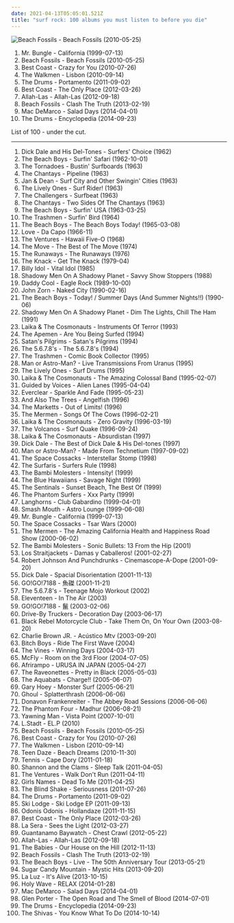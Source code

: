```yaml
---
date: 2021-04-13T05:05:01.521Z
title: "surf rock: 100 albums you must listen to before you die"
---
```

![Beach Fossils - Beach Fossils (2010-05-25)](http://coverartarchive.org/release/de97e6e3-ed07-4bf6-b82a-398582b0e7c5/2896608641-500.jpg "Beach Fossils - Beach Fossils (2010-05-25)")
<ol class="albums">
<li data-cover="https://img.discogs.com/2IA5yrIj8GHvH5q6RKsJmqdUnkc=/fit-in/400x400/filters:strip_icc():format(jpeg):mode_rgb():quality(90)/discogs-images/R-3592559-1336582958-8440.jpeg.jpg" data-tags="experimental, avant-garde, mike patton" role="button">Mr. Bungle - California (1999-07-13)</li>
<li data-cover="http://coverartarchive.org/release/de97e6e3-ed07-4bf6-b82a-398582b0e7c5/2896608641-500.jpg" data-tags="indie rock, surf rock" role="button">Beach Fossils - Beach Fossils (2010-05-25)</li>
<li data-cover="https://img.discogs.com/wBqojqfUqW7JPRm-k7Ay0V3sJhk=/fit-in/600x600/filters:strip_icc():format(jpeg):mode_rgb():quality(90)/discogs-images/R-2364771-1436727994-5630.jpeg.jpg" data-tags="lo-fi, garage rock" role="button">Best Coast - Crazy for You (2010-07-26)</li>
<li data-cover="https://img.discogs.com/Jo8CRxFlAMEOp8bUNyB3xl161bU=/fit-in/600x597/filters:strip_icc():format(jpeg):mode_rgb():quality(90)/discogs-images/R-2494214-1292538591.jpeg.jpg" data-tags="indie rock" role="button">The Walkmen - Lisbon (2010-09-14)</li>
<li data-cover="http://coverartarchive.org/release/b6b21d16-021f-48fe-a575-c46320cf3107/28325780282-500.jpg" data-tags="indie pop, new wave" role="button">The Drums - Portamento (2011-09-02)</li>
<li data-cover="http://coverartarchive.org/release/6de48734-e3b2-451f-8be1-2f65616b1e37/946776332-500.jpg" data-tags="indie, indie rock, lo-fi" role="button">Best Coast - The Only Place (2012-03-26)</li>
<li data-cover="http://coverartarchive.org/release/bad4c9ec-4bcb-42a2-bdbf-b47888550ecb/18832505655-500.jpg" data-tags="psychedelic, garage rock, garage, debut album" role="button">Allah-Las - Allah-Las (2012-09-18)</li>
<li data-cover="https://img.discogs.com/ho0WYhDrYbe9ztyquejGyWB9-0w=/fit-in/300x300/filters:strip_icc():format(jpeg):mode_rgb():quality(90)/discogs-images/R-4303534-1361208475-1865.jpeg.jpg" data-tags="indie rock" role="button">Beach Fossils - Clash The Truth (2013-02-19)</li>
<li data-cover="http://coverartarchive.org/release/7e535de9-a3b3-423e-8edf-c200e8713c77/7135267762-500.jpg" data-tags="indie rock, jangle pop, indie" role="button">Mac DeMarco - Salad Days (2014-04-01)</li>
<li data-cover="http://coverartarchive.org/release/1264e748-2a35-48d6-914c-bc877d3aab9c/8457356908-500.jpg" data-tags="indie pop, indie rock, surf rock, minor records, ingrooves music, bad albums, horrible albums, albuns i need" role="button">The Drums - Encyclopedia (2014-09-23)</li>
</ol>
List of 100 - under the cut.
<!-- more -->

_________________

<ol class="albums">
<li data-cover="http://coverartarchive.org/release/c336bc44-345a-4f11-865a-4a7e1ffdd9d5/23355012786-500.jpg" data-tags="instrumental rock, surf rock" role="button">
Dick Dale and His Del-Tones - Surfers' Choice (1962)
</li>
<li data-cover="https://img.discogs.com/naLLie-aCQ-3elkhmF2vgERHtdc=/fit-in/495x500/filters:strip_icc():format(jpeg):mode_rgb():quality(90)/discogs-images/R-6712956-1425149811-3644.jpeg.jpg" data-tags="surf rock, rock, 60s" role="button">
The Beach Boys - Surfin' Safari (1962-10-01)
</li>
<li data-cover="http://coverartarchive.org/release/0f055c6b-5a0c-40c5-891c-ff9e41d16acd/22422100646-500.jpg" data-tags="surf" role="button">
The Tornadoes - Bustin' Surfboards (1963)
</li>
<li data-cover="https://img.discogs.com/2-Aoh7K4FE2nUMFef7fcU5a6oIs=/fit-in/600x584/filters:strip_icc():format(jpeg):mode_rgb():quality(90)/discogs-images/R-6487567-1514485074-1970.jpeg.jpg" data-tags="surf rock" role="button">
The Chantays - Pipeline (1963)
</li>
<li data-cover="http://coverartarchive.org/release/7908dbc3-a8b3-4957-b7f3-e3564ad3307b/9699316428-500.jpg" data-tags="surf rock" role="button">
Jan & Dean - Surf City and Other Swingin' Cities (1963)
</li>
<li data-cover="http://coverartarchive.org/release/b2819cfe-e451-40aa-bea8-a1367c8b67f0/17182662252-500.jpg" data-tags="instrumental" role="button">
The Lively Ones - Surf Rider! (1963)
</li>
<li data-cover="https://img.discogs.com/ncef3LWSO_9_ta2BdKoDpvmoiKM=/fit-in/600x600/filters:strip_icc():format(jpeg):mode_rgb():quality(90)/discogs-images/R-2708366-1373684146-2675.jpeg.jpg" data-tags="surf rock" role="button">
The Challengers - Surfbeat (1963)
</li>
<li data-cover="http://coverartarchive.org/release/fbb80136-8973-4f2b-b3c5-eada009e9c06/24528744592-500.jpg" data-tags="surf, rock n roll, surf rock, guitar virtuoso, rock'n'roll, bl00d7 m4r7" role="button">
The Chantays - Two Sides Of The Chantays (1963)
</li>
<li data-cover="http://coverartarchive.org/release/5daacb44-12e5-42ea-9308-76fcb9a78312/7032503725-500.jpg" data-tags="surf rock" role="button">
The Beach Boys - Surfin' USA (1963-03-25)
</li>
<li data-cover="https://img.discogs.com/_DQavv8DT-REm9P13B67jLCuywE=/fit-in/590x579/filters:strip_icc():format(jpeg):mode_rgb():quality(90)/discogs-images/R-385990-1328699490.jpeg.jpg" data-tags="surf rock, garage rock, surfin bird" role="button">
The Trashmen - Surfin' Bird (1964)
</li>
<li data-cover="https://img.discogs.com/jQZZuX4LPHi-blABF71bRsXX7YI=/fit-in/600x575/filters:strip_icc():format(jpeg):mode_rgb():quality(90)/discogs-images/R-726715-1347294236-3472.jpeg.jpg" data-tags="pop, 60s, pop rock" role="button">
The Beach Boys - The Beach Boys Today! (1965-03-08)
</li>
<li data-cover="http://coverartarchive.org/release/58713cce-6dec-409a-b674-f30050f6fb82/5949082744-500.jpg" data-tags="psychedelic, 60s" role="button">
Love - Da Capo (1966-11)
</li>
<li data-cover="https://img.discogs.com/3nlui8RGMT03SNYnA-IgPa94BMQ=/fit-in/600x613/filters:strip_icc():format(jpeg):mode_rgb():quality(90)/discogs-images/R-6869769-1428774685-1743.jpeg.jpg" data-tags="instrumental, classic rock, surf" role="button">
The Ventures - Hawaii Five-O (1968)
</li>
<li data-cover="https://img.discogs.com/bSVdj0lUL1RUshKlPCBa7UAiUCo=/fit-in/600x600/filters:strip_icc():format(jpeg):mode_rgb():quality(90)/discogs-images/R-13987569-1565540994-4433.jpeg.jpg" data-tags="60s" role="button">
The Move - The Best of The Move (1974)
</li>
<li data-cover="http://coverartarchive.org/release/78f533b9-4722-4f11-ac0b-c16feed77425/5642386863-500.jpg" data-tags="hard rock, 70s, rock, female vocalists" role="button">
The Runaways - The Runaways (1976)
</li>
<li data-cover="http://coverartarchive.org/release/489e7f56-d73e-3772-9229-c45375da5e5b/7506671171-500.jpg" data-tags="classic rock" role="button">
The Knack - Get The Knack (1979-04)
</li>
<li data-cover="http://coverartarchive.org/release/08c1b5dc-8b44-4039-b86f-c0dc4975cc27/9230305954-500.jpg" data-tags="80s, rock, new wave" role="button">
Billy Idol - Vital Idol (1985)
</li>
<li data-cover="https://img.discogs.com/FcQ3tiJxGQJ1JPol-vbrcFeTj4s=/fit-in/600x600/filters:strip_icc():format(jpeg):mode_rgb():quality(90)/discogs-images/R-458109-1417713390-4253.jpeg.jpg" data-tags="surf rock" role="button">
Shadowy Men On A Shadowy Planet - Savvy Show Stoppers (1988)
</li>
<li data-cover="https://img.discogs.com/Dtocqgbx9asVZyYdv3cWmPjgdEk=/fit-in/600x600/filters:strip_icc():format(jpeg):mode_rgb():quality(90)/discogs-images/R-1665722-1394943231-1048.jpeg.jpg" data-tags="surf rock" role="button">
Daddy Cool - Eagle Rock (1989-10-00)
</li>
<li data-cover="http://coverartarchive.org/release/54d4e470-8954-3bf1-99ea-da5f34171031/2390343039-500.jpg" data-tags="jazz, avant-garde" role="button">
John Zorn - Naked City (1990-02-16)
</li>
<li data-cover="https://via.placeholder.com/450" data-tags="60s" role="button">
The Beach Boys - Today! / Summer Days (And Summer Nights!!) (1990-06)
</li>
<li data-cover="http://coverartarchive.org/release/1ded7a9d-88de-487b-b362-952331f2d080/25209188270-500.jpg" data-tags="surf rock" role="button">
Shadowy Men On A Shadowy Planet - Dim The Lights, Chill The Ham (1991)
</li>
<li data-cover="http://coverartarchive.org/release/9afe4826-f879-4864-8b08-ee3219fcd821/28890740281-500.jpg" data-tags="surf, surf rock, instumental" role="button">
Laika & The Cosmonauts - Instruments Of Terror (1993)
</li>
<li data-cover="http://coverartarchive.org/release/028cbe72-bf22-42d2-a3ea-a477c1f177f6/18834063376-500.jpg" data-tags="surf rock" role="button">
The Apemen - Are You Being Surfed (1994)
</li>
<li data-cover="https://img.discogs.com/LsRgcCmm1Gn_wVLZxyP6h-yZx3g=/fit-in/216x216/filters:strip_icc():format(jpeg):mode_rgb():quality(90)/discogs-images/R-2354697-1279091531.jpeg.jpg" data-tags="instrumental, surf rock" role="button">
Satan's Pilgrims - Satan's Pilgrims (1994)
</li>
<li data-cover="https://img.discogs.com/QTlSnmyBt5DarOZE1Es0Tn_JJZw=/fit-in/300x300/filters:strip_icc():format(jpeg):mode_rgb():quality(90)/discogs-images/R-2557639-1290345389.jpeg.jpg" data-tags="japanese" role="button">
The 5.6.7.8's - The 5.6.7.8's (1994)
</li>
<li data-cover="http://coverartarchive.org/release/b60147b4-f182-44cc-a359-58db5985d78a/28638241946-500.jpg" data-tags="surf" role="button">
The Trashmen - Comic Book Collector (1995)
</li>
<li data-cover="https://img.discogs.com/sIuKXb4v-yPsufIxB7An52OKjns=/fit-in/150x144/filters:strip_icc():format(jpeg):mode_rgb():quality(90)/discogs-images/R-1077680-1295568508.jpeg.jpg" data-tags="instrumental, surf, live, surf rock, surf punk, bl00d7 m4r7, tr4sh13" role="button">
Man or Astro-Man? - Live Transmissions From Uranus (1995)
</li>
<li data-cover="http://coverartarchive.org/release/6bc30b3d-5f40-40ba-81d0-100c4a8f0e88/24564428637-500.jpg" data-tags="surf" role="button">
The Lively Ones - Surf Drums (1995)
</li>
<li data-cover="http://coverartarchive.org/release/52ef4bda-ca71-39d6-82f8-305cbbb56b62/22943777801-500.jpg" data-tags="surf rock, instrumental surf" role="button">
Laika & The Cosmonauts - The Amazing Colossal Band (1995-02-07)
</li>
<li data-cover="https://img.discogs.com/R0egZsTiJ4jGp6EUVkewsm0XhiU=/fit-in/600x530/filters:strip_icc():format(jpeg):mode_rgb():quality(90)/discogs-images/R-493498-1424651929-5356.jpeg.jpg" data-tags="90s, indie rock, lo-fi" role="button">
Guided by Voices - Alien Lanes (1995-04-04)
</li>
<li data-cover="https://img.discogs.com/ET7Yy8_knfXR_aToSfd-_4mULc8=/fit-in/600x600/filters:strip_icc():format(jpeg):mode_rgb():quality(90)/discogs-images/R-1750670-1333630000.jpeg.jpg" data-tags="alternative rock, 90s, rock" role="button">
Everclear - Sparkle And Fade (1995-05-23)
</li>
<li data-cover="https://img.discogs.com/RcjewPXbgl6Dp7p7xmODjHS8RiQ=/fit-in/600x582/filters:strip_icc():format(jpeg):mode_rgb():quality(90)/discogs-images/R-11052324-1508954921-5731.jpeg.jpg" data-tags="80s, post-punk, gothic, darkwave, surf rock, gothic rock, music i tried but didnt like" role="button">
And Also The Trees - Angelfish (1996)
</li>
<li data-cover="http://coverartarchive.org/release/b4875569-4a90-4e84-92a4-fe588c2e7af4/10047599054-500.jpg" data-tags="instrumental rock, surf rock, jazz-pop" role="button">
The Marketts - Out of Limits! (1996)
</li>
<li data-cover="https://img.discogs.com/SxLq_Qr_-T_DaKXrsQo4WXNmyBQ=/fit-in/600x587/filters:strip_icc():format(jpeg):mode_rgb():quality(90)/discogs-images/R-2380185-1557434637-9565.jpeg.jpg" data-tags="rock, instrumental, surf, usa, american, surf rock, american rock" role="button">
The Mermen - Songs Of The Cows (1996-02-21)
</li>
<li data-cover="http://coverartarchive.org/release/9402093b-a9f9-4869-aaac-35f31ad7b717/28891888498-500.jpg" data-tags="surf rock, russian surf, plan, bl00d7 m4r7" role="button">
Laika & The Cosmonauts - Zero Gravity (1996-03-19)
</li>
<li data-cover="http://coverartarchive.org/release/588c155e-5905-49b7-934a-c0bdfaa5b6b9/15586507441-500.jpg" data-tags="surf, bl00d7 m4r7" role="button">
The Volcanos - Surf Quake (1996-09-24)
</li>
<li data-cover="http://coverartarchive.org/release/9d5af185-00b2-4c2a-8b6b-334bd098b910/28890692101-500.jpg" data-tags="surf, surf rock" role="button">
Laika & The Cosmonauts - Absurdistan (1997)
</li>
<li data-cover="https://img.discogs.com/CDmrFOv2u2wj_rw_DHJiP9ZsPWs=/fit-in/600x606/filters:strip_icc():format(jpeg):mode_rgb():quality(90)/discogs-images/R-14653847-1579014090-4769.jpeg.jpg" data-tags="surf" role="button">
Dick Dale - The Best of Dick Dale & His Del-tones (1997)
</li>
<li data-cover="http://coverartarchive.org/release/15526833-fec3-49eb-b587-3e2debd3ef67/5813876796-500.jpg" data-tags="surf" role="button">
Man or Astro-Man? - Made From Technetium (1997-09-02)
</li>
<li data-cover="http://coverartarchive.org/release/ccc286fc-17f7-4566-92f2-125f31c73b68/17182646128-500.jpg" data-tags="surf, surf rock, surf guitar" role="button">
The Space Cossacks - Interstellar Stomp (1998)
</li>
<li data-cover="https://img.discogs.com/Dbynx4lWCcOI8sdVFzhDgTNzGx0=/fit-in/600x585/filters:strip_icc():format(jpeg):mode_rgb():quality(90)/discogs-images/R-8503660-1583953406-6793.jpeg.jpg" data-tags="surf rock, surf" role="button">
The Surfaris - Surfers Rule (1998)
</li>
<li data-cover="https://img.discogs.com/nbMxD_PE2h5jvY9hQACz3h5MQjM=/fit-in/600x592/filters:strip_icc():format(jpeg):mode_rgb():quality(90)/discogs-images/R-1975629-1256148945.jpeg.jpg" data-tags="surf rock" role="button">
The Bambi Molesters - Intensity! (1999)
</li>
<li data-cover="https://img.discogs.com/PpVYmyULNgNwL2XlWHZS50iJj5c=/fit-in/600x600/filters:strip_icc():format(jpeg):mode_rgb():quality(90)/discogs-images/R-1447072-1454802507-9236.jpeg.jpg" data-tags="surf rock" role="button">
The Blue Hawaiians - Savage Night (1999)
</li>
<li data-cover="http://coverartarchive.org/release/31682ed7-7168-4cbf-ae10-6d57f332749d/17180551186-500.jpg" data-tags="surf" role="button">
The Sentinals - Sunset Beach, The Best Of (1999)
</li>
<li data-cover="http://coverartarchive.org/release/064809f0-733f-4ce3-9e44-9fea6f78b1ab/20724059841-500.jpg" data-tags="surf rock" role="button">
The Phantom Surfers - Xxx Party (1999)
</li>
<li data-cover="https://img.discogs.com/C5w1I4u_N8l28Vls6WHAT-uqrT0=/fit-in/600x600/filters:strip_icc():format(jpeg):mode_rgb():quality(90)/discogs-images/R-2359577-1279405331.jpeg.jpg" data-tags="instrumental, surf, surf rock, twangy guitar" role="button">
Langhorns - Club Gabardino (1999-04-01)
</li>
<li data-cover="https://img.discogs.com/U9znl1olQGmbi3dQjMPbJHMbrEM=/fit-in/600x591/filters:strip_icc():format(jpeg):mode_rgb():quality(90)/discogs-images/R-368203-1466108919-3862.jpeg.jpg" data-tags="rock, alternative" role="button">
Smash Mouth - Astro Lounge (1999-06-08)
</li>
<li data-cover="https://img.discogs.com/2IA5yrIj8GHvH5q6RKsJmqdUnkc=/fit-in/400x400/filters:strip_icc():format(jpeg):mode_rgb():quality(90)/discogs-images/R-3592559-1336582958-8440.jpeg.jpg" data-tags="experimental, avant-garde, mike patton" role="button">
Mr. Bungle - California (1999-07-13)
</li>
<li data-cover="https://img.discogs.com/gohkq97Phr5HdoBlbHLM9uVmmfI=/fit-in/500x496/filters:strip_icc():format(jpeg):mode_rgb():quality(90)/discogs-images/R-2313357-1422049570-8139.jpeg.jpg" data-tags="surf rock" role="button">
The Space Cossacks - Tsar Wars (2000)
</li>
<li data-cover="http://coverartarchive.org/release/22d3fdaf-dcaf-4b6c-a824-da6fd0d4edbe/19827808418-500.jpg" data-tags="instrumental, psychedelic, atmospheric, progressive, alt-country, surf rock, morricone ambient, big surf rock, big surf" role="button">
The Mermen - The Amazing California Health and Happiness Road Show (2000-06-02)
</li>
<li data-cover="http://coverartarchive.org/release/74c846aa-01da-46a8-a873-3abe02986a18/8795071097-500.jpg" data-tags="surf rock" role="button">
The Bambi Molesters - Sonic Bullets: 13 From the Hip (2001)
</li>
<li data-cover="http://coverartarchive.org/release/231dab45-51bb-4c6e-88fc-2a517ab40814/3651501815-500.jpg" data-tags="rock, garage rock, surf rock, surf music" role="button">
Los Straitjackets - Damas y Caballeros! (2001-02-27)
</li>
<li data-cover="https://img.discogs.com/grATovIQyXm-N1MQnGTN1EHHZEk=/fit-in/595x588/filters:strip_icc():format(jpeg):mode_rgb():quality(90)/discogs-images/R-1047506-1284799865.jpeg.jpg" data-tags="surf rock" role="button">
Robert Johnson And Punchdrunks - Cinemascope-A-Dope (2001-09-20)
</li>
<li data-cover="http://coverartarchive.org/release/e1d7d161-d216-3f04-9dd3-349bf6191148/23354822195-500.jpg" data-tags="surf, surf rock" role="button">
Dick Dale - Spacial Disorientation (2001-11-13)
</li>
<li data-cover="http://coverartarchive.org/release/dfd3d861-6a70-452d-b244-ad339c43e897/15563248264-500.jpg" data-tags="female vocalists, surf rock, j-rock, japanese punk, gyotaku, gogo7188" role="button">
GO!GO!7188 - 魚磔 (2001-11-21)
</li>
<li data-cover="http://coverartarchive.org/release/1032ded2-d9db-3f48-b25a-d2c065c2ee9e/24967222389-500.jpg" data-tags="japanese, rock, surf, garage rock" role="button">
The 5.6.7.8's - Teenage Mojo Workout (2002)
</li>
<li data-cover="https://img.discogs.com/x5Rqk1rhqvLCN-0sZ4BgmCzcroE=/fit-in/450x450/filters:strip_icc():format(jpeg):mode_rgb():quality(90)/discogs-images/R-1581523-1417104066-8336.jpeg.jpg" data-tags="surf rock, snowboarding, discoverockult, amped 2, eleventeen, gtjk" role="button">
Eleventeen - In The Air (2003)
</li>
<li data-cover="http://coverartarchive.org/release/0e015447-fcb7-4120-af78-93c214369507/15563346773-500.jpg" data-tags="japanese, punk rock, japan, surf rock, j-rock, goat, b1tchs, tategami" role="button">
GO!GO!7188 - 鬣 (2003-02-06)
</li>
<li data-cover="http://coverartarchive.org/release/15f53c91-d9c0-40b0-920f-cc62cdfb63eb/15448153144-500.jpg" data-tags="southern rock, alt-country" role="button">
Drive-By Truckers - Decoration Day (2003-06-17)
</li>
<li data-cover="https://img.discogs.com/BIFFlFcgE_WXsUFm1iEBDRLvtko=/fit-in/600x594/filters:strip_icc():format(jpeg):mode_rgb():quality(90)/discogs-images/R-2460634-1602939219-3786.jpeg.jpg" data-tags="rock, indie rock, igneoustempest" role="button">
Black Rebel Motorcycle Club - Take Them On, On Your Own (2003-08-20)
</li>
<li data-cover="http://coverartarchive.org/release/4a6287d6-4f13-453d-901a-7b8e86cb6146/9105868424-500.jpg" data-tags="acoustic" role="button">
Charlie Brown JR. - Acústico Mtv (2003-09-20)
</li>
<li data-cover="http://coverartarchive.org/release/0aa2bac5-ba5c-4c84-9d7d-4159e652578d/10786779468-500.jpg" data-tags="surf rock" role="button">
Bitch Boys - Ride The First Wave (2004)
</li>
<li data-cover="https://img.discogs.com/3mbOIjGGDq61ImqUIBUwduKad7g=/fit-in/600x603/filters:strip_icc():format(jpeg):mode_rgb():quality(90)/discogs-images/R-484054-1525693159-1114.jpeg.jpg" data-tags="alternative rock, rock" role="button">
The Vines - Winning Days (2004-03-17)
</li>
<li data-cover="https://via.placeholder.com/450" data-tags="pop, pop rock, male vocalists" role="button">
McFly - Room on the 3rd Floor (2004-07-05)
</li>
<li data-cover="https://img.discogs.com/ENFIo3wzbA8RHHUgJ9WdPxeSyqo=/fit-in/528x462/filters:strip_icc():format(jpeg):mode_rgb():quality(90)/discogs-images/R-505520-1443883595-3314.jpeg.jpg" data-tags="punk rock, garage rock, psychedelic rock, surf rock" role="button">
Afrirampo - URUSA IN JAPAN (2005-04-27)
</li>
<li data-cover="https://img.discogs.com/SOwiG1fbycNz_GIFEwPEN_HSeQ4=/fit-in/350x348/filters:strip_icc():format(jpeg):mode_rgb():quality(90)/discogs-images/R-459924-1116599390.jpg.jpg" data-tags="rock" role="button">
The Raveonettes - Pretty in Black (2005-05-03)
</li>
<li data-cover="http://coverartarchive.org/release/f05702c0-a8ef-473f-9ce8-e9dbb4ca10a0/4964947583-500.jpg" data-tags="ska" role="button">
The Aquabats - Charge!! (2005-06-07)
</li>
<li data-cover="http://coverartarchive.org/release/4f12aee3-7640-4a0c-b5d5-1ce5a6e5eec2/8554270321-500.jpg" data-tags="surf rock" role="button">
Gary Hoey - Monster Surf (2005-06-21)
</li>
<li data-cover="https://img.discogs.com/GO6EsnF9himkMbu4rSekVtmmJCo=/fit-in/600x450/filters:strip_icc():format(jpeg):mode_rgb():quality(90)/discogs-images/R-1372115-1345479871-2184.jpeg.jpg" data-tags="death metal, thrash metal" role="button">
Ghoul - Splatterthrash (2006-06-06)
</li>
<li data-cover="http://coverartarchive.org/release/4039ed1d-dcb9-4f5f-997f-850149eba561/2323701025-500.jpg" data-tags="rock, alternative, acoustic, live, surf rock, chill surf" role="button">
Donavon Frankenreiter - The Abbey Road Sessions (2006-06-06)
</li>
<li data-cover="https://img.discogs.com/5vS-ovT4MtsZtK0XsLSFYykA-aM=/fit-in/597x592/filters:strip_icc():format(jpeg):mode_rgb():quality(90)/discogs-images/R-817925-1161891332.jpeg.jpg" data-tags="surf, surf rock, rock, instrumental, instrumental rock, instrumental surf" role="button">
The Phantom Four - Madhur (2006-08-21)
</li>
<li data-cover="http://coverartarchive.org/release/400b626c-7d7c-4ea0-a7c0-fe391b9464a7/19799047371-500.jpg" data-tags="stoner rock, psychedelic rock, surf rock, 00s" role="button">
Yawning Man - Vista Point (2007-10-01)
</li>
<li data-cover="http://coverartarchive.org/release/4ca312d1-a150-4aca-968f-c2ba04de2123/17336663430-500.jpg" data-tags="surf rock" role="button">
L.Stadt - EL.P (2010)
</li>
<li data-cover="http://coverartarchive.org/release/de97e6e3-ed07-4bf6-b82a-398582b0e7c5/2896608641-500.jpg" data-tags="indie rock, surf rock" role="button">
Beach Fossils - Beach Fossils (2010-05-25)
</li>
<li data-cover="https://img.discogs.com/wBqojqfUqW7JPRm-k7Ay0V3sJhk=/fit-in/600x600/filters:strip_icc():format(jpeg):mode_rgb():quality(90)/discogs-images/R-2364771-1436727994-5630.jpeg.jpg" data-tags="lo-fi, garage rock" role="button">
Best Coast - Crazy for You (2010-07-26)
</li>
<li data-cover="https://img.discogs.com/Jo8CRxFlAMEOp8bUNyB3xl161bU=/fit-in/600x597/filters:strip_icc():format(jpeg):mode_rgb():quality(90)/discogs-images/R-2494214-1292538591.jpeg.jpg" data-tags="indie rock" role="button">
The Walkmen - Lisbon (2010-09-14)
</li>
<li data-cover="http://coverartarchive.org/release/138fc9b5-095a-45e5-861c-1ea86e85dc5a/9037433330-500.jpg" data-tags="surf, surf rock, surf pop" role="button">
Teen Daze - Beach Dreams (2010-11-30)
</li>
<li data-cover="http://coverartarchive.org/release/cc7b9b23-9c20-4bc0-8a76-d7421ce8190a/27047225696-500.jpg" data-tags="indie pop" role="button">
Tennis - Cape Dory (2011-01-18)
</li>
<li data-cover="http://coverartarchive.org/release/aa830f53-5676-4ad2-b335-fe48babb3f06/6231599835-500.jpg" data-tags="lo-fi, surf rock, wfmu heavily played records" role="button">
Shannon and the Clams - Sleep Talk (2011-04-05)
</li>
<li data-cover="https://img.discogs.com/5JcF4BsDctfEpcD6Kuy1ZyHOwJo=/fit-in/600x604/filters:strip_icc():format(jpeg):mode_rgb():quality(90)/discogs-images/R-11092559-1509723576-3161.jpeg.jpg" data-tags="instrumental, surf rock" role="button">
The Ventures - Walk Don't Run (2011-04-11)
</li>
<li data-cover="http://coverartarchive.org/release/9a7c1804-ea49-3151-a3e9-9bfca4db9198/7037791415-500.jpg" data-tags="dream pop, surf rock, tough love records" role="button">
Girls Names - Dead To Me (2011-04-25)
</li>
<li data-cover="https://img.discogs.com/xIbrXuJVJFlhTKBiEbWws29c9Ys=/fit-in/600x600/filters:strip_icc():format(jpeg):mode_rgb():quality(90)/discogs-images/R-3022852-1312158124.jpeg.jpg" data-tags="alternative, noise rock, punk rock, garage rock, surf rock" role="button">
The Blind Shake - Seriousness (2011-07-26)
</li>
<li data-cover="http://coverartarchive.org/release/b6b21d16-021f-48fe-a575-c46320cf3107/28325780282-500.jpg" data-tags="indie pop, new wave" role="button">
The Drums - Portamento (2011-09-02)
</li>
<li data-cover="http://coverartarchive.org/release/e2785a45-2580-4ef0-8af4-2b7b4c1914cf/1379066051-500.jpg" data-tags="indie, indie pop, indie rock, surf rock" role="button">
Ski Lodge - Ski Lodge EP (2011-09-13)
</li>
<li data-cover="https://img.discogs.com/HmgLLpLkygTl-oHjG_R6LwXE2zI=/fit-in/350x350/filters:strip_icc():format(jpeg):mode_rgb():quality(90)/discogs-images/R-3400276-1329066356.jpeg.jpg" data-tags="surf, noise rock, shoegaze, surf rock, surfgaze" role="button">
Odonis Odonis - Hollandaze (2011-11-15)
</li>
<li data-cover="http://coverartarchive.org/release/6de48734-e3b2-451f-8be1-2f65616b1e37/946776332-500.jpg" data-tags="indie, indie rock, lo-fi" role="button">
Best Coast - The Only Place (2012-03-26)
</li>
<li data-cover="http://coverartarchive.org/release/0b139345-7b1e-49d7-b482-7af58ea446cc/3955506171-500.jpg" data-tags="rock, indie pop, indie rock, hardly art, fucking lovely" role="button">
La Sera - Sees the Light (2012-03-27)
</li>
<li data-cover="http://coverartarchive.org/release/e5d6de15-b413-4443-89e5-e8d8772cf238/10820756257-500.jpg" data-tags="surf rock, 2012 albums, great album artwork" role="button">
Guantanamo Baywatch - Chest Crawl (2012-05-22)
</li>
<li data-cover="http://coverartarchive.org/release/bad4c9ec-4bcb-42a2-bdbf-b47888550ecb/18832505655-500.jpg" data-tags="psychedelic, garage rock, garage, debut album" role="button">
Allah-Las - Allah-Las (2012-09-18)
</li>
<li data-cover="https://img.discogs.com/OZM06ZVleqphXIjFPn49kOnUwb4=/fit-in/600x598/filters:strip_icc():format(jpeg):mode_rgb():quality(90)/discogs-images/R-4018199-1466511789-1576.jpeg.jpg" data-tags="indie rock" role="button">
The Babies - Our House on the Hill (2012-11-13)
</li>
<li data-cover="https://img.discogs.com/ho0WYhDrYbe9ztyquejGyWB9-0w=/fit-in/300x300/filters:strip_icc():format(jpeg):mode_rgb():quality(90)/discogs-images/R-4303534-1361208475-1865.jpeg.jpg" data-tags="indie rock" role="button">
Beach Fossils - Clash The Truth (2013-02-19)
</li>
<li data-cover="http://coverartarchive.org/release/c91d1547-2ec1-4fd2-964f-a52007082f5a/4531406427-500.jpg" data-tags="surf rock" role="button">
The Beach Boys - Live - The 50th Anniversary Tour (2013-05-21)
</li>
<li data-cover="http://coverartarchive.org/release/5d326c99-3620-4643-987c-444d0bfa635b/17253129837-500.jpg" data-tags="psychedelic, dream pop, surf rock" role="button">
Sugar Candy Mountain - Mystic Hits (2013-09-20)
</li>
<li data-cover="http://coverartarchive.org/release/0dbf4ed3-0efc-44a1-b631-2af310042885/13192916186-500.jpg" data-tags="indie rock" role="button">
La Luz - It's Alive (2013-10-15)
</li>
<li data-cover="http://coverartarchive.org/release/15c8b305-2e6f-452c-a0f8-36c8d581a65e/7124003578-500.jpg" data-tags="psychedelic rock" role="button">
Holy Wave - RELAX (2014-01-28)
</li>
<li data-cover="http://coverartarchive.org/release/7e535de9-a3b3-423e-8edf-c200e8713c77/7135267762-500.jpg" data-tags="indie rock, jangle pop, indie" role="button">
Mac DeMarco - Salad Days (2014-04-01)
</li>
<li data-cover="http://coverartarchive.org/release/2d3c961c-943d-4dbb-9c47-b8ac6b4b441a/7870642049-500.jpg" data-tags="instrumental rock, trip hop, surf rock" role="button">
Glen Porter - The Open Road and The Smell of Blood (2014-07-01)
</li>
<li data-cover="http://coverartarchive.org/release/1264e748-2a35-48d6-914c-bc877d3aab9c/8457356908-500.jpg" data-tags="indie pop, indie rock, surf rock, minor records, ingrooves music, bad albums, horrible albums, albuns i need" role="button">
The Drums - Encyclopedia (2014-09-23)
</li>
<li data-cover="http://coverartarchive.org/release/571e17fe-fbcf-4807-adaf-32b3795b6ecf/12602580450-500.jpg" data-tags="garage rock, psychedelic rock, surf rock" role="button">
The Shivas - You Know What To Do (2014-10-14)
</li>
</ol>